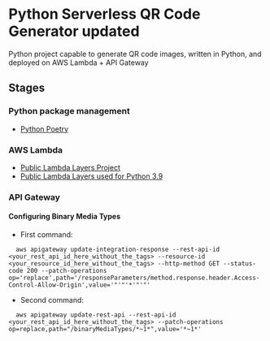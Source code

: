 # Python Serverless QR Code Generator updated


Python project capable to generate QR code images, written in Python, and deployed on AWS Lambda + API Gateway

## Stages

### Python package management

- [Python Poetry](https://python-poetry.org/)


### AWS Lambda

- [Public Lambda Layers Project](https://github.com/keithrozario/Klayers)
- [Public Lambda Layers used for Python 3.9]([https://github.com/keithrozario/Klayers](https://github.com/keithrozario/Klayers/tree/master/deployments/python3.9))


### API Gateway

#### Configuring Binary Media Types

- First command:
```
  aws apigateway update-integration-response --rest-api-id <your_rest_api_id_here_without_the_tags> --resource-id <your_resource_id_here_without_the_tags> --http-method GET --status-code 200 --patch-operations op='replace',path='/responseParameters/method.response.header.Access-Control-Allow-Origin',value='"'"'*'"'"'
```

- Second command:
```
  aws apigateway update-rest-api --rest-api-id <your_rest_api_id_here_without_the_tags> --patch-operations op=replace,path="/binaryMediaTypes/*~1*",value='*~1*'
```
